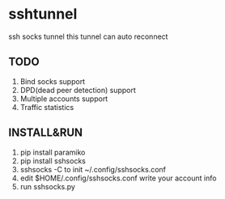 sshtunnel
=========

ssh socks tunnel
this tunnel can auto reconnect

TODO
----
1. Bind socks support
1. DPD(dead peer detection) support
1. Multiple accounts support
1. Traffic statistics

INSTALL&RUN
-------
1. pip install paramiko
1. pip install sshsocks
1. sshsocks -C to init ~/.config/sshsocks.conf
1. edit $HOME/.config/sshsocks.conf write your account info
1. run sshsocks.py


